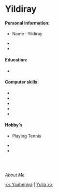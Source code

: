 # Yildiray





#### Personal Information:

- Name : Yildiray

- 
- 

#### Education:

- 

#### Computer skills:

- 
- 
- 
- 
- 

#### Hobby's

- Playing Tennis

- 
- 

<br/>
<br/>


[_About Me_](https://github.com/yildiraykoyuncu)
<br/>

[<< Yauheniya](./Yauheniya.md) | [Yulia >>](./Yulia-Dorusoz.md)
